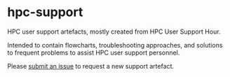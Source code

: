 # hpc-support
HPC user support artefacts, mostly created from HPC User Support Hour.

Intended to contain flowcharts, troubleshooting approaches, and solutions to frequent problems to assist HPC user support personnel.

Please [submit an issue](./issues/new/choose) to request a new support artefact.
